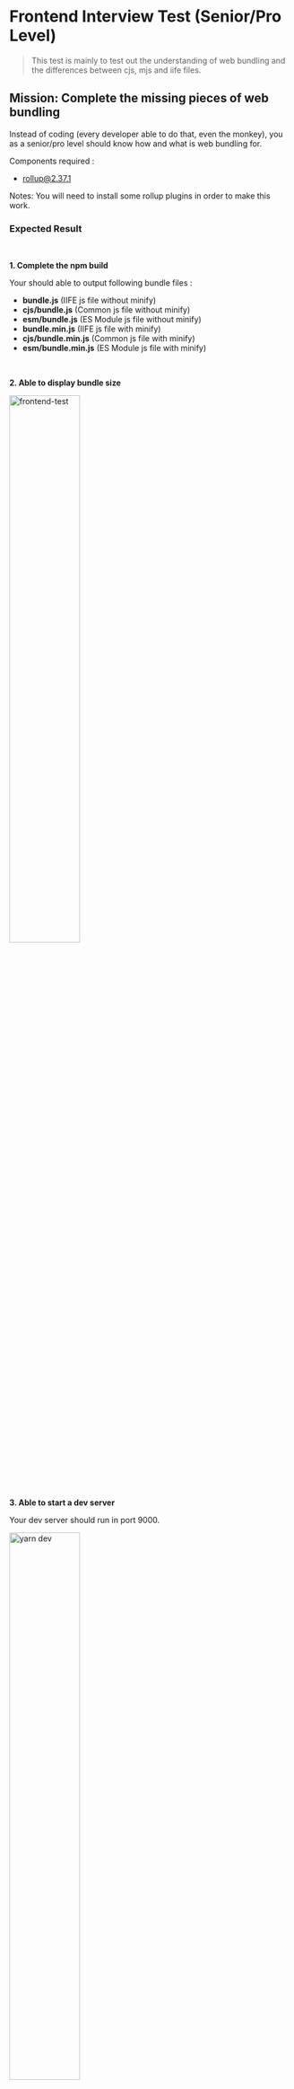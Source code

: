 # Frontend Interview Test (Senior/Pro Level)

> This test is mainly to test out the understanding of web bundling and the differences between cjs, mjs and iife files.

## Mission: Complete the missing pieces of web bundling

Instead of coding (every developer able to do that, even the monkey), you as a senior/pro level should know how and what is web bundling for.


Components required :

- rollup@2.37.1

Notes:
You will need to install some rollup plugins in order to make this work.

### Expected Result

<br/>

**1. Complete the npm build**

Your should able to output following bundle files :

- **bundle.js** (IIFE js file without minify)
- **cjs/bundle.js** (Common js file without minify)
- **esm/bundle.js** (ES Module js file without minify)
- **bundle.min.js** (IIFE js file with minify)
- **cjs/bundle.min.js** (Common js file with minify)
- **esm/bundle.min.js** (ES Module js file with minify)

<br/>

**2. Able to display bundle size**

<img width="50%" src="https://user-images.githubusercontent.com/28108597/105315513-65a20280-5bfa-11eb-90f4-0168d137b34f.png" alt="frontend-test" />

<br/>

**3. Able to start a dev server**

Your dev server should run in port 9000.

<img width="50%" src="https://user-images.githubusercontent.com/28108597/105316409-c41bb080-5bfb-11eb-830d-13aa3e2afcd6.png" alt="yarn dev" />

<br/>

**4. Able to support typescript and sass**

Your dev server should able to compile typescript and sass.

<img width="50%" src="https://user-images.githubusercontent.com/28108597/105319529-f3ccb780-5bff-11eb-993f-b37a9d9aa6bd.png" alt="error" />

**5. Able to import css file and compile to bundle.css**

Your bundle.css should be reside in `public/bundle.css`.

<br/>

To do this test, you should fork this repository and implement your solution inside your forked repository.
